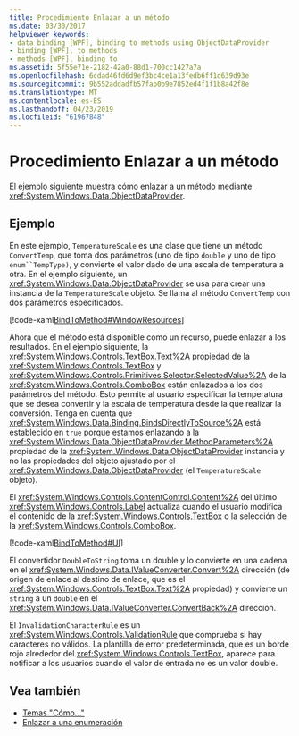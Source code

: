 ```yaml
---
title: Procedimiento Enlazar a un método
ms.date: 03/30/2017
helpviewer_keywords:
- data binding [WPF], binding to methods using ObjectDataProvider
- binding [WPF], to methods
- methods [WPF], binding to
ms.assetid: 5f55e71e-2182-42a0-88d1-700cc1427a7a
ms.openlocfilehash: 6cdad46fd6d9ef3bc4ce1a13fedb6ff1d639d93e
ms.sourcegitcommit: 9b552addadfb57fab0b9e7852ed4f1f1b8a42f8e
ms.translationtype: MT
ms.contentlocale: es-ES
ms.lasthandoff: 04/23/2019
ms.locfileid: "61967848"
---
```

# <a name="how-to-bind-to-a-method"></a>Procedimiento Enlazar a un método
El ejemplo siguiente muestra cómo enlazar a un método mediante <xref:System.Windows.Data.ObjectDataProvider>.  
  
## <a name="example"></a>Ejemplo  
 En este ejemplo, `TemperatureScale` es una clase que tiene un método `ConvertTemp`, que toma dos parámetros (uno de tipo `double` y uno de tipo `enum``TempType)`, y convierte el valor dado de una escala de temperatura a otra. En el ejemplo siguiente, un <xref:System.Windows.Data.ObjectDataProvider> se usa para crear una instancia de la `TemperatureScale` objeto. Se llama al método `ConvertTemp` con dos parámetros especificados.  
  
 [!code-xaml[BindToMethod#WindowResources](~/samples/snippets/csharp/VS_Snippets_Wpf/BindToMethod/CS/Window1.xaml#windowresources)]  
  
 Ahora que el método está disponible como un recurso, puede enlazar a los resultados. En el ejemplo siguiente, la <xref:System.Windows.Controls.TextBox.Text%2A> propiedad de la <xref:System.Windows.Controls.TextBox> y <xref:System.Windows.Controls.Primitives.Selector.SelectedValue%2A> de la <xref:System.Windows.Controls.ComboBox> están enlazados a los dos parámetros del método. Esto permite al usuario especificar la temperatura que se desea convertir y la escala de temperatura desde la que realizar la conversión. Tenga en cuenta que <xref:System.Windows.Data.Binding.BindsDirectlyToSource%2A> está establecido en `true` porque estamos enlazando a la <xref:System.Windows.Data.ObjectDataProvider.MethodParameters%2A> propiedad de la <xref:System.Windows.Data.ObjectDataProvider> instancia y no las propiedades del objeto ajustado por el <xref:System.Windows.Data.ObjectDataProvider> (el `TemperatureScale` objeto).  
  
 El <xref:System.Windows.Controls.ContentControl.Content%2A> del último <xref:System.Windows.Controls.Label> actualiza cuando el usuario modifica el contenido de la <xref:System.Windows.Controls.TextBox> o la selección de la <xref:System.Windows.Controls.ComboBox>.  
  
 [!code-xaml[BindToMethod#UI](~/samples/snippets/csharp/VS_Snippets_Wpf/BindToMethod/CS/Window1.xaml#ui)]  
  
 El convertidor `DoubleToString` toma un double y lo convierte en una cadena en el <xref:System.Windows.Data.IValueConverter.Convert%2A> dirección (de origen de enlace al destino de enlace, que es el <xref:System.Windows.Controls.TextBox.Text%2A> propiedad) y convierte un `string` a un `double` en el <xref:System.Windows.Data.IValueConverter.ConvertBack%2A> dirección.  
  
 El `InvalidationCharacterRule` es un <xref:System.Windows.Controls.ValidationRule> que comprueba si hay caracteres no válidos. La plantilla de error predeterminada, que es un borde rojo alrededor del <xref:System.Windows.Controls.TextBox>, aparece para notificar a los usuarios cuando el valor de entrada no es un valor double.  
  
## <a name="see-also"></a>Vea también

- [Temas "Cómo..."](data-binding-how-to-topics.md)
- [Enlazar a una enumeración](how-to-bind-to-an-enumeration.md)
